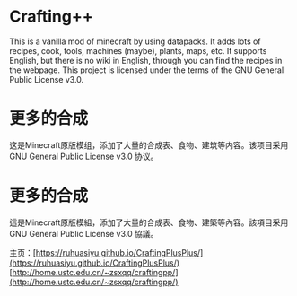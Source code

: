 # Crafting++
This is a vanilla mod of minecraft by using datapacks.
It adds lots of recipes, cook, tools, machines (maybe), plants, maps, etc.
It supports English, but there is no wiki in English, through you can find the recipes in the webpage.
This project is licensed under the terms of the GNU General Public License v3.0.

# 更多的合成
这是Minecraft原版模组，添加了大量的合成表、食物、建筑等内容。该项目采用 GNU General Public License v3.0 协议。

# 更多的合成
這是Minecraft原版模組，添加了大量的合成表、食物、建築等內容。該項目采用 GNU General Public License v3.0 協議。

主页：[https://ruhuasiyu.github.io/CraftingPlusPlus/](https://ruhuasiyu.github.io/CraftingPlusPlus/)
[http://home.ustc.edu.cn/~zsxqq/craftingpp/](http://home.ustc.edu.cn/~zsxqq/craftingpp/)

